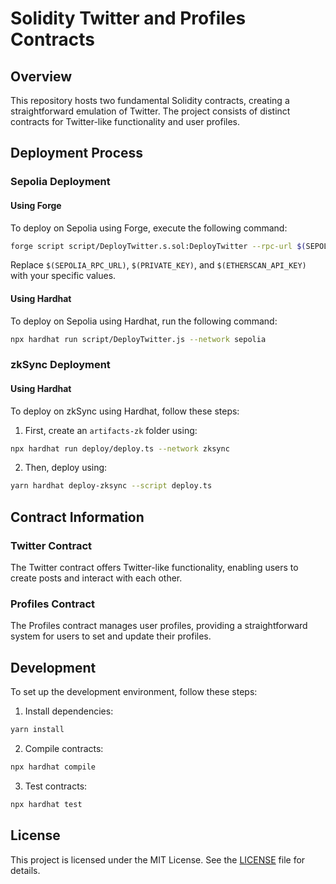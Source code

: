 # Solidity Twitter and Profiles Contracts

## Overview

This repository hosts two fundamental Solidity contracts, creating a straightforward emulation of Twitter. The project consists of distinct contracts for Twitter-like functionality and user profiles.

## Deployment Process

### Sepolia Deployment

#### Using Forge

To deploy on Sepolia using Forge, execute the following command:

```bash
forge script script/DeployTwitter.s.sol:DeployTwitter --rpc-url $(SEPOLIA_RPC_URL) --private-key $(PRIVATE_KEY) --broadcast --verify --etherscan-api-key $(ETHERSCAN_API_KEY) -vvvvv
```

Replace `$(SEPOLIA_RPC_URL)`, `$(PRIVATE_KEY)`, and `$(ETHERSCAN_API_KEY)` with your specific values.

#### Using Hardhat

To deploy on Sepolia using Hardhat, run the following command:

```bash
npx hardhat run script/DeployTwitter.js --network sepolia
```

### zkSync Deployment

#### Using Hardhat

To deploy on zkSync using Hardhat, follow these steps:

1. First, create an `artifacts-zk` folder using:

```bash
npx hardhat run deploy/deploy.ts --network zksync
```

2. Then, deploy using:

```bash
yarn hardhat deploy-zksync --script deploy.ts
```

## Contract Information

### Twitter Contract

The Twitter contract offers Twitter-like functionality, enabling users to create posts and interact with each other.

### Profiles Contract

The Profiles contract manages user profiles, providing a straightforward system for users to set and update their profiles.

## Development

To set up the development environment, follow these steps:

1. Install dependencies:

```bash
yarn install
```

2. Compile contracts:

```bash
npx hardhat compile
```

3. Test contracts:

```bash
npx hardhat test
```

## License

This project is licensed under the MIT License. See the [LICENSE](LICENSE) file for details.
```
